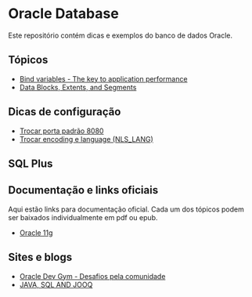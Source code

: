 # Oracle Database

Este repositório contém dicas e exemplos do banco de dados Oracle.

## Tópicos

* [Bind variables - The key to application performance](http://www.akadia.com/services/ora_bind_variables.html)
* [Data Blocks, Extents, and Segments](https://docs.oracle.com/cd/B19306_01/server.102/b14220/logical.htm)

## Dicas de configuração

* [Trocar porta padrão 8080](http://stackoverflow.com/questions/142868/change-oracle-port-from-port-8080)
* [Trocar encoding e language (NLS_LANG)](http://docs.oracle.com/cd/E12102_01/books/AnyInstAdm784/AnyInstAdmPreInstall18.html)


## SQL Plus


## Documentação e links oficiais

Aqui estão links para documentação oficial. Cada um dos tópicos podem ser baixados individualmente em pdf ou epub.

* [Oracle 11g](https://docs.oracle.com/cd/E11882_01/nav/portal_booklist.htm)

## Sites e blogs

* [Oracle Dev Gym - Desafios pela comunidade](https://plsqlchallenge.oracle.com)
* [JAVA, SQL AND JOOQ](https://blog.jooq.org/)
